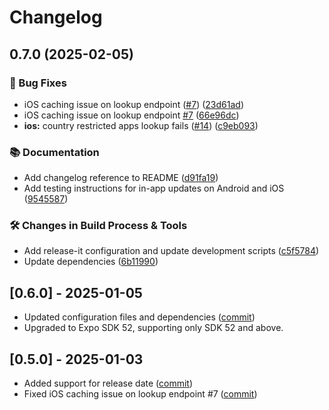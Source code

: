 # Changelog

## 0.7.0 (2025-02-05)

### 🐛 Bug Fixes

* iOS caching issue on lookup endpoint ([#7](https://github.com/SohelIslamImran/expo-in-app-updates/issues/7)) ([23d61ad](https://github.com/SohelIslamImran/expo-in-app-updates/commit/23d61ad4f8d842aae57066006d87895ab2cf9b48))
* iOS caching issue on lookup endpoint [#7](https://github.com/SohelIslamImran/expo-in-app-updates/issues/7) ([66e96dc](https://github.com/SohelIslamImran/expo-in-app-updates/commit/66e96dc8fd27b6d6900c78ef4f84083848d4ac14))
* **ios:** country restricted apps lookup fails ([#14](https://github.com/SohelIslamImran/expo-in-app-updates/issues/14)) ([c9eb093](https://github.com/SohelIslamImran/expo-in-app-updates/commit/c9eb093f45cf974e719c95fc2e82dba7e443cbb0))

### 📚 Documentation

* Add changelog reference to README ([d91fa19](https://github.com/SohelIslamImran/expo-in-app-updates/commit/d91fa194216095b9550642c6aa7d15337c1302cc))
* Add testing instructions for in-app updates on Android and iOS ([9545587](https://github.com/SohelIslamImran/expo-in-app-updates/commit/9545587678866419b4084cdf89f9b39ebb588e39))

### 🛠️ Changes in Build Process & Tools

* Add release-it configuration and update development scripts ([c5f5784](https://github.com/SohelIslamImran/expo-in-app-updates/commit/c5f5784d22591a6daeb2ea2c28b7858c035303e7))
* Update dependencies ([6b11990](https://github.com/SohelIslamImran/expo-in-app-updates/commit/6b1199020799fc4b14f012f3b02ad1e143ec6653))

## [0.6.0] - 2025-01-05

- Updated configuration files and dependencies ([commit](https://github.com/SohelIslamImran/expo-in-app-updates/commit/07dcbfb66c30eaeacd3bd1fe943e06012e46de67))
- Upgraded to Expo SDK 52, supporting only SDK 52 and above.

## [0.5.0] - 2025-01-03

- Added support for release date ([commit](https://github.com/SohelIslamImran/expo-in-app-updates/commit/3a5ffa75ac9753fd6487e51823e032a3080100fe))
- Fixed iOS caching issue on lookup endpoint #7 ([commit](https://github.com/SohelIslamImran/expo-in-app-updates/commit/66e96dc8fd27b6d6900c78ef4f84083848d4ac14))
